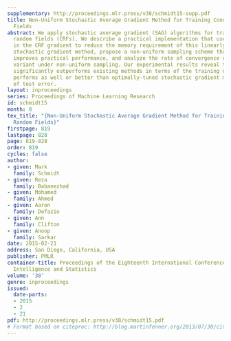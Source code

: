```yaml
---
supplementary: http://proceedings.mlr.press/v38/schmidt15-supp.pdf
title: Non-Uniform Stochastic Average Gradient Method for Training Conditional Random
  Fields
abstract: We apply stochastic average gradient (SAG) algorithms for training conditional
  random fields (CRFs). We describe a practical implementation that uses structure
  in the CRF gradient to reduce the memory requirement of this linearly-convergent
  stochastic gradient method, propose a non-uniform sampling scheme that substantially
  improves practical performance, and analyze the rate of convergence of the SAGA
  variant under non-uniform sampling. Our experimental results reveal that our method
  significantly outperforms existing methods in terms of the training objective, and
  performs as well or better than optimally-tuned stochastic gradient methods in terms
  of test error.
layout: inproceedings
series: Proceedings of Machine Learning Research
id: schmidt15
month: 0
tex_title: "{Non-Uniform Stochastic Average Gradient Method for Training Conditional
  Random Fields}"
firstpage: 819
lastpage: 828
page: 819-828
order: 819
cycles: false
author:
- given: Mark
  family: Schmidt
- given: Reza
  family: Babanezhad
- given: Mohamed
  family: Ahmed
- given: Aaron
  family: Defazio
- given: Ann
  family: Clifton
- given: Anoop
  family: Sarkar
date: 2015-02-21
address: San Diego, California, USA
publisher: PMLR
container-title: Proceedings of the Eighteenth International Conference on Artificial
  Intelligence and Statistics
volume: '38'
genre: inproceedings
issued:
  date-parts:
  - 2015
  - 2
  - 21
pdf: http://proceedings.mlr.press/v38/schmidt15.pdf
# Format based on citeproc: http://blog.martinfenner.org/2013/07/30/citeproc-yaml-for-bibliographies/
---
```

